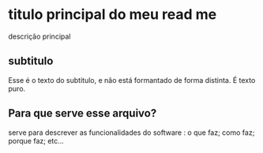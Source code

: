 # titulo  principal do meu read me
descrição principal 

## subtitulo 

Esse é o texto do subtitulo, e não está formantado de forma distinta. É texto puro.

## Para que serve esse arquivo?

serve para descrever as funcionalidades do software : o que faz; como faz; porque faz; etc...
